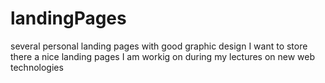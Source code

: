# landingPages
several personal landing pages with good graphic design
I want to store there a nice landing pages I am workig on during my lectures on new web technologies 
